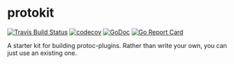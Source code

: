 # protokit

[![Travis Build Status][travis-svg]][travis-ci]
[![codecov][codecov-svg]][codecov-url]
[![GoDoc][godoc-svg]][godoc-url]
[![Go Report Card][goreport-svg]][goreport-url]

A starter kit for building protoc-plugins. Rather than write your own, you can just use an existing one.

[travis-svg]:
  https://travis-ci.org/pseudomuto/protokit.svg?branch=master
	"Travis CI build status SVG"
[travis-ci]:
  https://travis-ci.org/pseudomuto/protokit
  "protoc-gen-twagger at Travis CI"
[codecov-svg]: https://codecov.io/gh/pseudomuto/protokit/branch/master/graph/badge.svg
[codecov-url]: https://codecov.io/gh/pseudomuto/protokit
[godoc-svg]: https://godoc.org/github.com/pseudomuto/protokit?status.svg
[godoc-url]: https://godoc.org/github.com/pseudomuto/protokit
[goreport-svg]: https://goreportcard.com/badge/github.com/pseudomuto/protokit
[goreport-url]: https://goreportcard.com/report/github.com/pseudomuto/protokit
